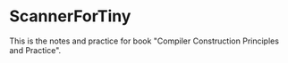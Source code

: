 # ScannerForTiny
This is the notes and practice for book "Compiler Construction Principles and Practice".